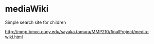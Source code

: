 # mediaWiki
Simple search site for children

http://mmp.bmcc.cuny.edu/sayaka.tamura/MMP210/finalProject/media-wiki.html

